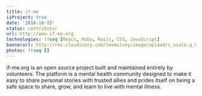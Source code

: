 ```yaml
---
title: if-me
isProject: true
date: '2018-10-15'
status: contributor
url: http://www.if-me.org
technologies: !!seq [React, Ruby, Rails, CSS, JavaScript]
bannerurl: http://res.cloudinary.com/leemulvey/image/upload/c_scale,q_85,w_600/v1515544024/Portfolio/if-me-banner.png
photos: !!seq []
---
```


if-me.org is an open source project built and maintained entirely by volunteers. The platform is a mental health community designed to make it easy to share personal stories with trusted allies and prides itself on being a safe space to share, grow, and learn to live with mental illness.
